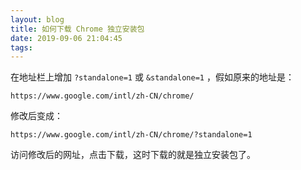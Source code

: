 ```yaml
---
layout: blog
title: 如何下载 Chrome 独立安装包
date: 2019-09-06 21:04:45
tags:
---
```


在地址栏上增加 `?standalone=1` 或 `&standalone=1` ，假如原来的地址是：

    https://www.google.com/intl/zh-CN/chrome/

修改后变成：

    https://www.google.com/intl/zh-CN/chrome/?standalone=1

访问修改后的网址，点击下载，这时下载的就是独立安装包了。
